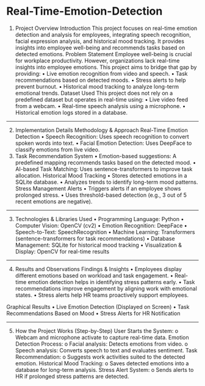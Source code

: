 # Real-Time-Emotion-Detection
1. Project Overview
Introduction
This project focuses on real-time emotion detection and analysis for employees, integrating speech recognition, facial expression analysis, and historical mood tracking. It provides insights into employee well-being and recommends tasks based on detected emotions.
Problem Statement
Employee well-being is crucial for workplace productivity. However, organizations lack real-time insights into employee emotions. This project aims to bridge that gap by providing:
•	Live emotion recognition from video and speech.
•	Task recommendations based on detected moods.
•	Stress alerts to help prevent burnout.
•	Historical mood tracking to analyze long-term emotional trends.
Dataset Used
This project does not rely on a predefined dataset but operates in real-time using:
•	Live video feed from a webcam.
•	Real-time speech analysis using a microphone.
•	Historical emotion logs stored in a database.
________________________________________
2. Implementation Details
Methodology & Approach
 Real-Time Emotion Detection
•	Speech Recognition: Uses speech recognition to convert spoken words into text.
•	Facial Emotion Detection: Uses DeepFace to classify emotions from live video.
2. Task Recommendation System
•	Emotion-based suggestions: A predefined mapping recommends tasks based on the detected mood.
•	AI-based Task Matching: Uses sentence-transformers to improve task allocation.
   Historical Mood Tracking
•	Stores detected emotions in a SQLite database.
•	Analyzes trends to identify long-term mood patterns.
   Stress Management Alerts
•	Triggers alerts if an employee shows prolonged stress.
•	Uses threshold-based detection (e.g., 3 out of 5 recent emotions are negative).
________________________________________
3. Technologies & Libraries Used
•	Programming Language: Python
•	Computer Vision: OpenCV (cv2)
•	Emotion Recognition: DeepFace
•	Speech-to-Text: SpeechRecognition
•	Machine Learning: Transformers (sentence-transformers for task recommendations)
•	Database Management: SQLite for historical mood tracking
•	Visualization & Display: OpenCV for real-time results
________________________________________
4. Results and Observations
Findings & Insights
•	Employees display different emotions based on workload and task engagement.
•	Real-time emotion detection helps in identifying stress patterns early.
•	Task recommendations improve engagement by aligning work with emotional states.
•	Stress alerts help HR teams proactively support employees.

Graphical Results
•	Live Emotion Detection (Displayed on Screen)
•	Task Recommendations Based on Mood
•	Stress Alerts for HR Notification
________________________________________
5. How the Project Works (Step-by-Step)
   User Starts the System:
o	Webcam and microphone activate to capture real-time data.
   Emotion Detection Process:
o	Facial analysis: Detects emotions from video.
o	Speech analysis: Converts speech to text and evaluates sentiment.
   Task Recommendation:
o	Suggests work activities suited to the detected emotion.
   Historical Mood Tracking:
o	Saves detected emotions into a database for long-term analysis.
 Stress Alert System:
o	Sends alerts to HR if prolonged stress patterns are detected.

